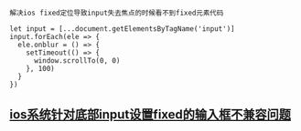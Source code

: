 
    解决ios fixed定位导致input失去焦点的时候看不到fixed元素代码
       
    let input = [...document.getElementsByTagName('input')]
    input.forEach(ele => {
      ele.onblur = () => {
        setTimeout(() => {
          window.scrollTo(0, 0)
        }, 100)
      }
    })
 
 
## [ios系统针对底部input设置fixed的输入框不兼容问题](https://blog.csdn.net/qq_32601115/article/details/53158430) ##
 
